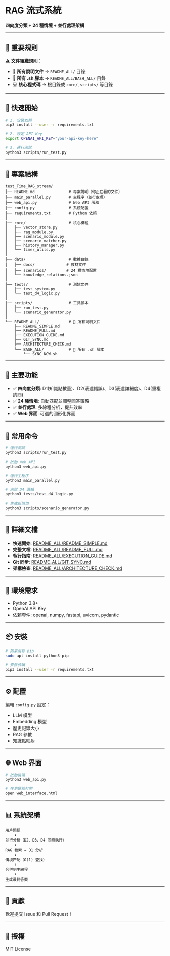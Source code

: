 # RAG 流式系統

**四向度分類 + 24 種情境 + 並行處理架構**

---

## 📂 重要規則

⚠️ **文件組織規則**：
- 📝 **所有說明文件** → `README_ALL/` 目錄
- 🔧 **所有 .sh 腳本** → `README_ALL/BASH_ALL/` 目錄
- 💻 **核心程式碼** → 根目錄或 `core/`, `scripts/` 等目錄

---

## 🚀 快速開始

```bash
# 1. 安裝依賴
pip3 install --user -r requirements.txt

# 2. 設定 API Key
export OPENAI_API_KEY="your-api-key-here"

# 3. 運行測試
python3 scripts/run_test.py
```

---

## 📁 專案結構

```
test_Time_RAG_stream/
├── README.md               # 專案說明（你正在看的文件）
├── main_parallel.py        # 主程序（並行處理）
├── web_api.py              # Web API 服務
├── config.py               # 系統配置
├── requirements.txt        # Python 依賴
│
├── core/                   # 核心模組
│   ├── vector_store.py
│   ├── rag_module.py
│   ├── scenario_module.py
│   ├── scenario_matcher.py
│   ├── history_manager.py
│   └── timer_utils.py
│
├── data/                   # 數據目錄
│   ├── docs/              # 教材文件
│   ├── scenarios/         # 24 種情境配置
│   └── knowledge_relations.json
│
├── tests/                  # 測試文件
│   ├── test_system.py
│   └── test_d4_logic.py
│
├── scripts/                # 工具腳本
│   ├── run_test.py
│   └── scenario_generator.py
│
└── README_ALL/             # 📝 所有說明文件
    ├── README_SIMPLE.md
    ├── README_FULL.md
    ├── EXECUTION_GUIDE.md
    ├── GIT_SYNC.md
    ├── ARCHITECTURE_CHECK.md
    └── BASH_ALL/           # 🔧 所有 .sh 腳本
        └── SYNC_NOW.sh
```

---

## 🎯 主要功能

- ✅ **四向度分類**: D1(知識點數量)、D2(表達錯誤)、D3(表達詳細度)、D4(重複詢問)
- ✅ **24 種情境**: 自動匹配並調整回答策略
- ✅ **並行處理**: 多線程分析，提升效率
- ✅ **Web 界面**: 可選的圖形化界面

---

## 📝 常用命令

```bash
# 運行測試
python3 scripts/run_test.py

# 啟動 Web API
python3 web_api.py

# 運行主程序
python3 main_parallel.py

# 測試 D4 邏輯
python3 tests/test_d4_logic.py

# 生成新情境
python3 scripts/scenario_generator.py
```

---

## 📖 詳細文檔

- **快速開始**: [README_ALL/README_SIMPLE.md](README_ALL/README_SIMPLE.md)
- **完整文檔**: [README_ALL/README_FULL.md](README_ALL/README_FULL.md)
- **執行指南**: [README_ALL/EXECUTION_GUIDE.md](README_ALL/EXECUTION_GUIDE.md)
- **Git 同步**: [README_ALL/GIT_SYNC.md](README_ALL/GIT_SYNC.md)
- **架構檢查**: [README_ALL/ARCHITECTURE_CHECK.md](README_ALL/ARCHITECTURE_CHECK.md)

---

## 🔧 環境需求

- Python 3.8+
- OpenAI API Key
- 依賴套件: openai, numpy, fastapi, uvicorn, pydantic

---

## 📦 安裝

```bash
# 如果沒有 pip
sudo apt install python3-pip

# 安裝依賴
pip3 install --user -r requirements.txt
```

---

## ⚙️ 配置

編輯 `config.py` 設定：
- LLM 模型
- Embedding 模型
- 歷史記錄大小
- RAG 參數
- 知識點映射

---

## 🌐 Web 界面

```bash
# 啟動後端
python3 web_api.py

# 在瀏覽器打開
open web_interface.html
```

---

## 📊 系統架構

```
用戶問題
    ↓
並行分析（D2、D3、D4 同時執行）
    ↓
RAG 檢索 → D1 分析
    ↓
情境匹配（O(1) 查找）
    ↓
合併到主線程
    ↓
生成最終答案
```

---

## 🤝 貢獻

歡迎提交 Issue 和 Pull Request！

---

## 📄 授權

MIT License
